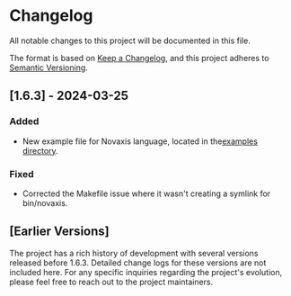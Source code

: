 # Changelog

All notable changes to this project will be documented in this file.

The format is based on [Keep a Changelog](https://keepachangelog.com/en/1.0.0/),
and this project adheres to [Semantic Versioning](https://semver.org/spec/v2.0.0.html).

## [1.6.3] - 2024-03-25

### Added
- New example file for Novaxis language, located in the[examples directory](examples/).

### Fixed
- Corrected the Makefile issue where it wasn't creating a symlink for bin/novaxis.

## [Earlier Versions]

The project has a rich history of development with several versions released before 1.6.3. Detailed change logs for these versions are not included here. For any specific inquiries regarding the project's evolution, please feel free to reach out to the project maintainers.